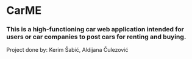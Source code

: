 # CarME
### This is a high-functioning car web application intended for users or car companies to post cars for renting and buying. 
Project done by: Kerim Šabić, Aldijana Čulezović